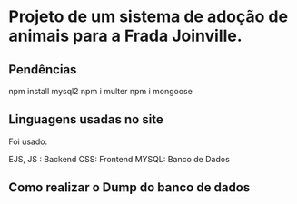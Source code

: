 # Projeto de um sistema de adoção de animais para a Frada Joinville.

## Pendências ##

npm install mysql2
npm i multer
npm i mongoose

## Linguagens usadas no site ##

Foi usado: 

EJS, JS : Backend
CSS: Frontend
MYSQL: Banco de Dados

## Como realizar o Dump do banco de dados ##


